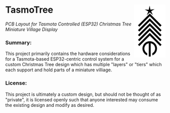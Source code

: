 # TasmoTree <img src="https://raw.githubusercontent.com/engineerjoe440/TasmoTree/master/Logo/TasmoTree.svg" width="100" alt="logo" align="right">
*PCB Layout for Tasmota Controlled (ESP32) Christmas Tree Miniature Village Display*

### Summary:
This project primarily contains the hardware considerations for a Tasmota-based ESP32-centric control system for a
custom Christmas Tree design which has multiple "layers" or "tiers" which each support and hold parts of a miniature
villiage.

### License:
This project is ultimately a custom design, but should not be thought of as "private", it is licensed openly such that
anyone interested may consume the existing design and modify as desired.
